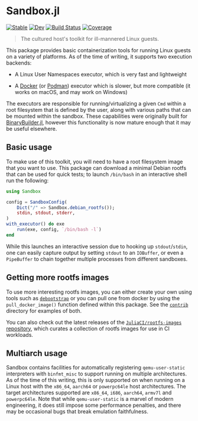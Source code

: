 # Sandbox.jl

[![Stable][docs-stable-img]][docs-stable-url]
[![Dev][docs-dev-img]][docs-dev-url]
[![Build Status][ci-img]][ci-url]
[![Coverage][codecov-img]][codecov-url]

[docs-stable-img]: https://img.shields.io/badge/docs-stable-blue.svg
[docs-stable-url]: https://staticfloat.github.io/Sandbox.jl/stable
[docs-dev-img]: https://img.shields.io/badge/docs-dev-blue.svg
[docs-dev-url]: https://staticfloat.github.io/Sandbox.jl/dev
[ci-img]: https://github.com/staticfloat/Sandbox.jl/workflows/CI/badge.svg
[ci-url]: https://github.com/staticfloat/Sandbox.jl/actions/workflows/ci.yml
[codecov-img]: https://codecov.io/gh/staticfloat/Sandbox.jl/branch/master/graph/badge.svg
[codecov-url]: https://codecov.io/gh/staticfloat/Sandbox.jl

> The cultured host's toolkit for ill-mannered Linux guests.

This package provides basic containerization tools for running Linux guests on a variety of platforms.
As of the time of writing, it supports two execution backends:

* A Linux User Namespaces executor, which is very fast and lightweight

* A [Docker](https://www.docker.com/) (or [Podman](https://podman.io/)) executor which is slower, but more compatible (it works on macOS, and may work on Windows)

The executors are responsible for running/virtualizing a given `Cmd` within a root filesystem that is defined by the user, along with various paths that can be mounted within the sandbox.
These capabilities were originally built for [BinaryBuilder.jl](https://github.com/JuliaPackaging/BinaryBuilder.jl), however this functionality is now mature enough that it may be useful elsewhere.

## Basic usage

To make use of this toolkit, you will need to have a root filesystem image that you want to use.
This package can download a minimal Debian rootfs that can be used for quick tests; to launch `/bin/bash` in an interactive shell run the following:

```julia
using Sandbox

config = SandboxConfig(
    Dict("/" => Sandbox.debian_rootfs());
    stdin, stdout, stderr,
)
with_executor() do exe
    run(exe, config, `/bin/bash -l`)
end
```

While this launches an interactive session due to hooking up `stdout`/`stdin`, one can easily capture output by setting `stdout` to an `IOBuffer`, or even a `PipeBuffer` to chain together multiple processes from different sandboxes.

## Getting more rootfs images

To use more interesting rootfs images, you can either create your own using tools such as [`debootstrap`](https://wiki.debian.org/Debootstrap) or you can pull one from docker by using the `pull_docker_image()` function defined within this package.  See the [`contrib`](contrib/) directory for examples of both.

You can also check out the latest releases of the [`JuliaCI/rootfs-images` repository](https://github.com/JuliaCI/rootfs-images/), which curates a collection of rootfs images for use in CI workloads.

## Multiarch usage

Sandbox contains facilities for automatically registering `qemu-user-static` interpreters with `binfmt_misc` to support running on multiple architectures.
As of the time of this writing, this is only supported on when running on a Linux host with the `x86_64`, `aarch64` or `powerpc64le` host architectures.
The target architectures supported are `x86_64`, `i686`, `aarch64`, `armv7l` and `powerpc64le`.
Note that while `qemu-user-static` is a marvel of modern engineering, it does still impose some performance penalties, and there may be occasional bugs that break emulation faithfulness.

